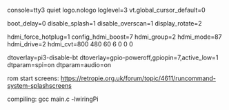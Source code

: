 console=tty3 quiet logo.nologo loglevel=3 vt.global_cursor_default=0 

boot_delay=0
disable_splash=1
disable_overscan=1
display_rotate=2

hdmi_force_hotplug=1
config_hdmi_boost=7
hdmi_group=2
hdmi_mode=87
hdmi_drive=2
hdmi_cvt=800 480 60 6 0 0 0

dtoverlay=pi3-disable-bt
dtoverlay=gpio-poweroff,gpiopin=7,active_low=1
dtparam=spi=on
dtparam=audio=on



rom start screens: https://retropie.org.uk/forum/topic/4611/runcommand-system-splashscreens

compiling:
gcc main.c -lwiringPi



